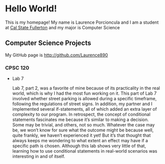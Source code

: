 # Hello World!

This is my homepage! My name is Laurence Porcioncula and I am a student at [Cal State Fullerton](http://www.fullerton.edu/) and my major is Computer Science

## Computer Science Projects

My GitHub page is http://github.com/Laurence890

### CPSC 120

* Lab 7

    Lab 7, part 2, was a favorite of mine because of its practicality in the real world, which is why I had the most fun working 
on it. This part of Lab 7 involved whether street parking is allowed during a specific timeframe, following the regulations of 
street signs. In addition, my partner and I implemented several if-statements, all of which added an extra layer of complexity 
to our program. In retrospect, the concept of conditional statements fascinates me because it’s similar to making a decision. 
Some may be trivial, and others, not so much. Whatever the case may be, we won’t know for sure what the outcome might be 
because well, quite frankly, we haven’t experienced it yet! But it’s that thought that always keeps me wondering to what extent 
an effect may have if a specific path is chosen. Although this lab shows very little of that, learning how to use conditional 
statements in real-world scenarios was interesting in and of itself.
